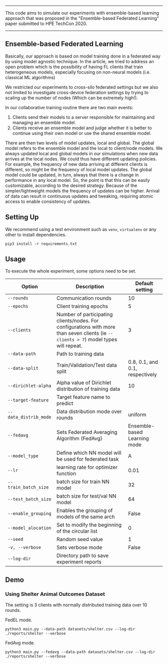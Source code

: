 
---

This code aims to simulate our experiments with ensemble-based learning approach that was proposed in the "Ensemble-based Federated Learning" paper submitted to HPE TechCon 2020.

---

## Ensemble-based Federated Learning

Basically, our approach is based on model training done in a federated way by using model agnostic technique. In the article, we tried to address an open problem which is the possibility of having FL clients that train heterogeneous models, especially focusing on non-neural models (i.e. classical ML algorithms)

We restricted our experiments to cross-silo federated settings but we also not limited to investigate cross-device federation settings by trying to scaling up the number of nodes (Which can be extremely high!).

In our collaborative training routine there are two main events:
1. Clients send their models to a server responsible for maintaining and managing an ensemble model.
2. Clients receive an ensemble model and judge whether it is better to continue using their own model or use the shared ensemble model.

There are then two levels of model updates, local and global. The global model refers to the ensemble model and the local to client/node models. We always updated local and global models in our simulations when new data arrives at the local nodes. We could thus have different updating policies. For example, the frequency of new data arriving at different clients is different, so might be the frequency of local model updates. The global model could be updated, in turn, always that there is a change in performance in any local model. So, the point is that this can be easily customizable, according to the desired strategy. Because of the simpler/lightweight models the frequency of updates can be higher. Arrival of data can result in continuous updates and tweaking, requiring atomic access to enable consistency of updates.


<!--

Dejan: 
How frequently do we update models and is there any concurrency in updates that requires atomic access(e.g. multiple updates coming to the same node at the same time). If not, coud you envision such use case?

Leandro:
There are two levels of model updates, local and global. We could thus have different updating policies. For example, the frequency of new data arriving at different hospitals is different, so might be the frequency of local model updates. The global model could be updated, in turn, always that there is a change in performance in any local model. We always updated local and global models in our simulations when new data arrives at the local nodes. My point is that this can be easily customizable, according to the desired strategy. Does that answer your question?

Dejan:
This is exactly what I was interested in and you answered my question. This is the reason why I like your work as a use case. Because of the simpler models the frequency of updates can be higher. Arrival of data can result in continuous updates and tweaking, requiring atomic access to enable consistency of model updates.

-->

## Setting Up

We recommend using a test environment such as `venv`, `virtualenv` or any other to install dependencies.


`pip3 install -r requirements.txt`

## Usage 

To execute the whole experiment, some options need to be set.

Option | Description | Default setting
| - | - | - |
`--rounds` | Communication rounds | 10
`--epochs` | Client training epochs | 5
`--clients` | Number of participating clients/nodes. For configurations with more than seven clients (ie `--clients > 7`) model types will repeat.  | 3
`--data-path` | Path to training data |
`--data-split` | Train/Validation/Test data split | 0.8, 0.1, and 0.1, respectively
`--dirichlet-alpha` | Alpha value of Dirichlet distribution of training data | 10
`--target-feature` | Target feature name to predict | 
`--data_distrib_mode` | Data distribution mode over rounds | uniform
`--fedavg` | Sets Federated Averaging Algorithm (FedAvg) | Ensemble-based Learning mode
`--model_type` | Define which NN model will be used for federated task | A
`--lr` | learning rate for optimizer function | 0.01
`--train_batch_size` | batch size for train NN model | 32
`--test_batch_size` | batch size for test/val NN model | 64
`--enable_grouping` | Enables the grouping of models of the same arch | False
`--model_alocation` | Set to modify the beginning of the circular list | 0
`--seed` | Random seed value | 1
`-v, --verbose` | Sets verbose mode | False
`--log-dir` | Directory path to save experiment reports | 


## Demo

### Using Shelter Animal Outcomes Dataset

The setting is 3 clients with normally distributed training data over 10 rounds. 

FedEL mode.
```
python3 main.py --data-path datasets/shelter.csv --log-dir ./reports/shelter --verbose

```

FedAvg mode.
```
python3 main.py --fedavg --data-path datasets/shelter.csv --log-dir ./reports/shelter --verbose

```
